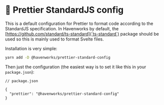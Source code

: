 # 🎨 Prettier StandardJS config

This is a default configuration for Prettier to format code according to the StandardJS specification. In Havenworks by default, the [https://github.com/standard/ts-standard](`ts-standard`) package should be used so this is mainly used to format Svelte files.

Installation is very simple:

```bash
yarn add -D @havenworks/prettier-standard-config
```
Then just the configuration (the easiest way is to set it like this in your `package.json`):

```jsonc
// package.json

{
  "prettier": "@havenworks/prettier-standard-config"
}
```
